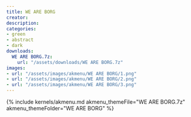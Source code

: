 ```yaml
---
title: WE ARE BORG
creator: 
description: 
categories:
- green
- abstract
- dark
downloads:
  WE ARE BORG.7z:
    url: "/assets/downloads/WE ARE BORG.7z"
images:
- url: "/assets/images/akmenu/WE ARE BORG/1.png"
- url: "/assets/images/akmenu/WE ARE BORG/2.png"
- url: "/assets/images/akmenu/WE ARE BORG/3.png"
---
```


{% include kernels/akmenu.md akmenu_themeFile="WE ARE BORG.7z" akmenu_themeFolder="WE ARE BORG" %}
